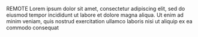 REMOTE
Lorem ipsum dolor sit amet, consectetur adipiscing elit, 
sed do eiusmod tempor incididunt ut labore et dolore magna aliqua.
Ut enim ad minim veniam, quis nostrud exercitation ullamco laboris 
nisi ut aliquip ex ea commodo consequat
